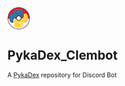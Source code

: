 <img src="assets/icon.png" width="50" height="50">

# PykaDex_Clembot
A [PykaDex](https://github.com/PykaDex) repository for Discord Bot
